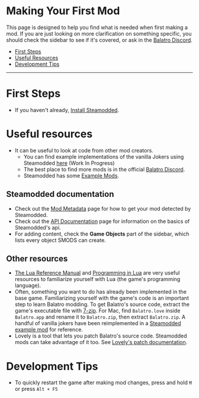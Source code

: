 # Making Your First Mod
This page is designed to help you find what is needed when first making a mod. If you are just looking on more clarification on something specific, you should check the sidebar to see if it's covered, or ask in the [Balatro Discord](https://discord.gg/balatro).

- [First Steps](#first-steps)
- [Useful Resources](#useful-resources)
- [Development Tips](#development-tips)

***

# First Steps
- If you haven't already, [Install Steamodded](https://github.com/Steamodded/smods/wiki).

# Useful resources
- It can be useful to look at code from other mod creators.
  - You can find example implementations of the vanilla Jokers using Steamodded [here](https://github.com/nh6574/VanillaRemade) (Work In Progress)
  - The best place to find more mods is in the official [Balatro Discord](https://discord.gg/balatro).
  - Steamodded has some [Example Mods](https://github.com/Steamodded/examples/tree/master/Mods).
## Steamodded documentation
- Check out the [Mod Metadata](https://github.com/Steamodded/smods/wiki/Mod-Metadata) page for how to get your mod detected by Steamodded.
- Check out the [API Documentation](https://github.com/Steamodded/smods/wiki/API-Documentation) page for information on the basics of Steamodded's api.
- For adding content, check the **Game Objects** part of the sidebar, which lists every object SMODS can create.
## Other resources
- [The Lua Reference Manual](https://www.lua.org/manual/5.1/) and [Programming in Lua](https://www.lua.org/pil/contents.html) are very useful resources to familiarize yourself with Lua (the game's programming language).
- Often, something you want to do has already been implemented in the base game. Familiarizing yourself with the game's code is an important step to learn Balatro modding. To get Balatro's source code, extract the game's executable file with [7-zip](https://www.7-zip.org/). For Mac, find `Balatro.love` inside `Balatro.app` and rename it to `Balatro.zip`, then extract `Balatro.zip`. A handful of vanilla jokers have been reimplemented in a [Steamodded example mod](https://github.com/Steamodded/examples/tree/master/Mods/ExampleJokersMod) for reference.
- Lovely is a tool that lets you patch Balatro's source code. Steamodded mods can take advantage of it too. See [Lovely's patch documentation](https://github.com/ethangreen-dev/lovely-injector?tab=readme-ov-file#patches).

# Development Tips
- To quickly restart the game after making mod changes, press and hold `M` or press `Alt + F5`
